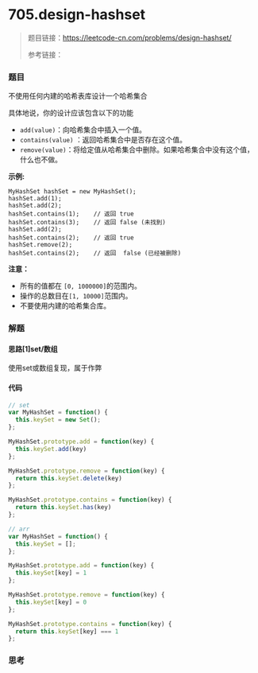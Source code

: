 # 705.design-hashset

> 题目链接：https://leetcode-cn.com/problems/design-hashset/
>
> 参考链接：

### 题目

不使用任何内建的哈希表库设计一个哈希集合

具体地说，你的设计应该包含以下的功能

- `add(value)`：向哈希集合中插入一个值。
- `contains(value)` ：返回哈希集合中是否存在这个值。
- `remove(value)`：将给定值从哈希集合中删除。如果哈希集合中没有这个值，什么也不做。

**示例:**

```
MyHashSet hashSet = new MyHashSet();
hashSet.add(1);         
hashSet.add(2);         
hashSet.contains(1);    // 返回 true
hashSet.contains(3);    // 返回 false (未找到)
hashSet.add(2);          
hashSet.contains(2);    // 返回 true
hashSet.remove(2);          
hashSet.contains(2);    // 返回  false (已经被删除)
```

**注意：**

- 所有的值都在 `[0, 1000000]`的范围内。
- 操作的总数目在`[1, 10000]`范围内。
- 不要使用内建的哈希集合库。



### 解题

#### 思路[1]set/数组

使用set或数组复现，属于作弊

#### 代码

```javascript
// set
var MyHashSet = function() {
  this.keySet = new Set();
};

MyHashSet.prototype.add = function(key) {
  this.keySet.add(key)
};

MyHashSet.prototype.remove = function(key) {
  return this.keySet.delete(key)
};

MyHashSet.prototype.contains = function(key) {
  return this.keySet.has(key)
};

// arr
var MyHashSet = function() {
  this.keySet = [];
};

MyHashSet.prototype.add = function(key) {
  this.keySet[key] = 1
};

MyHashSet.prototype.remove = function(key) {
  this.keySet[key] = 0
};

MyHashSet.prototype.contains = function(key) {
  return this.keySet[key] === 1
};

```



### 思考

